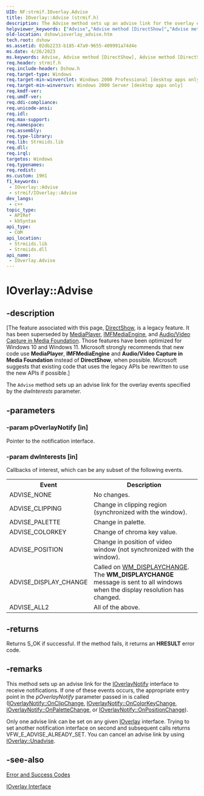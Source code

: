 ```yaml
---
UID: NF:strmif.IOverlay.Advise
title: IOverlay::Advise (strmif.h)
description: The Advise method sets up an advise link for the overlay events specified by the dwInterests parameter.
helpviewer_keywords: ["Advise","Advise method [DirectShow]","Advise method [DirectShow]","IOverlay interface","IOverlay interface [DirectShow]","Advise method","IOverlay.Advise","IOverlay::Advise","IOverlayAdvise","dshow.ioverlay_advise","strmif/IOverlay::Advise"]
old-location: dshow\ioverlay_advise.htm
tech.root: dshow
ms.assetid: 02db2233-b185-47a9-9655-409991a74d4e
ms.date: 4/26/2023
ms.keywords: Advise, Advise method [DirectShow], Advise method [DirectShow],IOverlay interface, IOverlay interface [DirectShow],Advise method, IOverlay.Advise, IOverlay::Advise, IOverlayAdvise, dshow.ioverlay_advise, strmif/IOverlay::Advise
req.header: strmif.h
req.include-header: Dshow.h
req.target-type: Windows
req.target-min-winverclnt: Windows 2000 Professional [desktop apps only]
req.target-min-winversvr: Windows 2000 Server [desktop apps only]
req.kmdf-ver: 
req.umdf-ver: 
req.ddi-compliance: 
req.unicode-ansi: 
req.idl: 
req.max-support: 
req.namespace: 
req.assembly: 
req.type-library: 
req.lib: Strmiids.lib
req.dll: 
req.irql: 
targetos: Windows
req.typenames: 
req.redist: 
ms.custom: 19H1
f1_keywords:
 - IOverlay::Advise
 - strmif/IOverlay::Advise
dev_langs:
 - c++
topic_type:
 - APIRef
 - kbSyntax
api_type:
 - COM
api_location:
 - Strmiids.lib
 - Strmiids.dll
api_name:
 - IOverlay.Advise
---
```


# IOverlay::Advise


## -description

\[The feature associated with this page, [DirectShow](/windows/win32/directshow/directshow), is a legacy feature. It has been superseded by [MediaPlayer](/uwp/api/Windows.Media.Playback.MediaPlayer), [IMFMediaEngine](/windows/win32/api/mfmediaengine/nn-mfmediaengine-imfmediaengine), and [Audio/Video Capture in Media Foundation](windows/win32/medfound/audio-video-capture-in-media-foundation). Those features have been optimized for Windows 10 and Windows 11. Microsoft strongly recommends that new code use **MediaPlayer**, **IMFMediaEngine** and **Audio/Video Capture in Media Foundation** instead of **DirectShow**, when possible. Microsoft suggests that existing code that uses the legacy APIs be rewritten to use the new APIs if possible.\]

The <code>Advise</code> method sets up an advise link for the overlay events specified by the <i>dwInterests</i> parameter.

## -parameters

### -param pOverlayNotify [in]

Pointer to the notification interface.

### -param dwInterests [in]

Callbacks of interest, which can be any subset of the following events.

<table>
<tr>
<th>Event
                </th>
<th>Description
                </th>
</tr>
<tr>
<td>ADVISE_NONE</td>
<td>No changes.</td>
</tr>
<tr>
<td>ADVISE_CLIPPING</td>
<td>Change in clipping region (synchronized with the window).</td>
</tr>
<tr>
<td>ADVISE_PALETTE</td>
<td>Change in palette.</td>
</tr>
<tr>
<td>ADVISE_COLORKEY</td>
<td>Change of chroma key value.</td>
</tr>
<tr>
<td>ADVISE_POSITION</td>
<td>Change in position of video window (not synchronized with the window).</td>
</tr>
<tr>
<td>ADVISE_DISPLAY_CHANGE</td>
<td>Called on <a href="/windows/desktop/gdi/wm-displaychange">WM_DISPLAYCHANGE</a>. The <b>WM_DISPLAYCHANGE</b> message is sent to all windows when the display resolution has changed.</td>
</tr>
<tr>
<td>ADVISE_ALL2</td>
<td>All of the above.</td>
</tr>
</table>

## -returns

Returns S_OK if successful. If the method fails, it returns an <b>HRESULT</b> error code.

## -remarks

This method sets up an advise link for the <a href="/windows/desktop/api/strmif/nn-strmif-ioverlaynotify">IOverlayNotify</a> interface to receive notifications. If one of these events occurs, the appropriate entry point in the <i>pOverlayNotify</i> parameter passed in is called (<a href="/windows/desktop/api/strmif/nf-strmif-ioverlaynotify-onclipchange">IOverlayNotify::OnClipChange</a>, <a href="/windows/desktop/api/strmif/nf-strmif-ioverlaynotify-oncolorkeychange">IOverlayNotify::OnColorKeyChange</a>, <a href="/windows/desktop/api/strmif/nf-strmif-ioverlaynotify-onpalettechange">IOverlayNotify::OnPaletteChange</a>, or <a href="/windows/desktop/api/strmif/nf-strmif-ioverlaynotify-onpositionchange">IOverlayNotify::OnPositionChange</a>).

Only one advise link can be set on any given <a href="/windows/desktop/api/strmif/nn-strmif-ioverlay">IOverlay</a> interface. Trying to set another notification interface on second and subsequent calls returns VFW_E_ADVISE_ALREADY_SET. You can cancel an advise link by using <a href="/windows/desktop/api/strmif/nf-strmif-ioverlay-unadvise">IOverlay::Unadvise</a>.

## -see-also

<a href="/windows/desktop/DirectShow/error-and-success-codes">Error and Success Codes</a>



<a href="/windows/desktop/api/strmif/nn-strmif-ioverlay">IOverlay Interface</a>